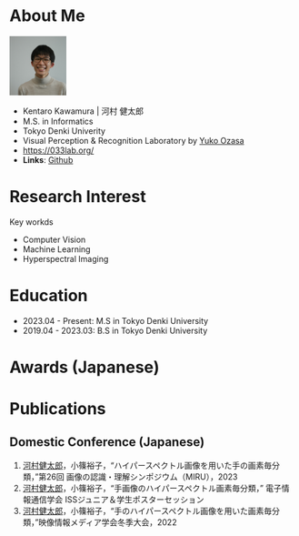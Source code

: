 # About Me
<img src="./me.JPG" width="100px">


- Kentaro Kawamura | 河村 健太郎
- M.S. in Informatics
- Tokyo Denki Univerity
- Visual Perception & Recognition Laboratory by [Yuko Ozasa](https://researchmap.jp/yuko.ozasa?lang=en)
- https://033lab.org/
- **Links**: [Github](https://github.com/kawamura123)

# Research Interest
Key workds
- Computer Vision
- Machine Learning
- Hyperspectral Imaging
# Education
- 2023.04 - Present: M.S in Tokyo Denki University
- 2019.04 - 2023.03: B.S in Tokyo Denki University
# Awards (Japanese)
# Publications
## Domestic Conference (Japanese)
1. <u>河村健太郎</u>，小篠裕子，“ハイパースペクトル画像を用いた手の画素毎分類，”第26回 画像の認識・理解シンポジウム（MIRU），2023
2. <u>河村健太郎</u>，小篠裕子，“手画像のハイパースペクトル画素毎分類，” 電子情報通信学会 ISSジュニア＆学生ポスターセッション
3. <u>河村健太郎</u>，小篠裕子，“手のハイパースペクトル画像を用いた画素毎分類，”映像情報メディア学会冬季大会，2022
